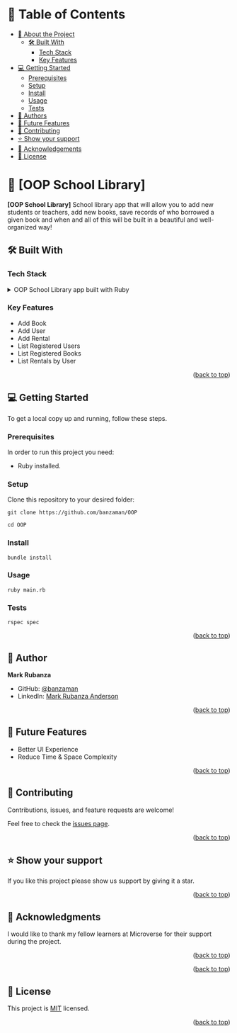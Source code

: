 <a name="readme-top"></a>

# 📗 Table of Contents

- [📖 About the Project](#about-project)
  - [🛠 Built With](#built-with)
    - [Tech Stack](#tech-stack)
    - [Key Features](#key-features)
- [💻 Getting Started](#getting-started)
  - [Prerequisites](#prerequisites)
  - [Setup](#setup)
  - [Install](#install)
  - [Usage](#usage)
  - [Tests](#tests)
- [👥 Authors](#authors)
- [🔭 Future Features](#future-features)
- [🤝 Contributing](#contributing)
- [⭐️ Show your support](#support)
- [🙏 Acknowledgements](#acknowledgements)
- [📝 License](#license)

# 📖 [OOP School Library] <a name="about-project"></a>

**[OOP School Library]** School library app that will allow you to add new students or teachers, add new books, save records of who borrowed a given book and when and all of this will be built in a beautiful and well-organized way!

## 🛠 Built With <a name="built-with"></a>

### Tech Stack <a name="tech-stack"></a>

<details>
<summary>OOP School Library app built with Ruby</summary>
  <ul>
    <li><a href="https://www.ruby-lang.org/en/">PostgreSQL</a></li>
  </ul>
</details>

### Key Features <a name="key-features"></a>

- Add Book
- Add User
- Add Rental
- List Registered Users
- List Registered Books
- List Rentals by User

<p align="right">(<a href="#readme-top">back to top</a>)</p>

<!-- GETTING STARTED -->

## 💻 Getting Started <a name="getting-started"></a>

To get a local copy up and running, follow these steps.

### Prerequisites <a name="prerequisites">

In order to run this project you need:

- Ruby installed.

### Setup <a name="setup">

Clone this repository to your desired folder:

```
git clone https://github.com/banzaman/OOP

cd OOP
```

### Install <a name="install">
```
bundle install
```

### Usage <a name="usage">
```
ruby main.rb
```

### Tests <a name="tests">
```
rspec spec
```
<p align="right">(<a href="#readme-top">back to top</a>)</p>

## 👤 Author <a name="authors"></a>

 **Mark Rubanza**

- GitHub: [@banzaman](https://github.com/banzaman/)
- LinkedIn: [Mark Rubanza Anderson](https://www.linkedin.com/in/mark-rubanza-anderson/)

<p align="right">(<a href="#readme-top">back to top</a>)</p>

## 🔭 Future Features <a name="future-features"></a>

- Better UI Experience
- Reduce Time & Space Complexity

<p align="right">(<a href="#readme-top">back to top</a>)</p>

## 🤝 Contributing <a name="contributing"></a>

Contributions, issues, and feature requests are welcome!

Feel free to check the [issues page](https://github.com/banzaman/OOP/issues).

<p align="right">(<a href="#readme-top">back to top</a>)</p>

## ⭐️ Show your support <a name="support"></a>

If you like this project please show us support by giving it a star.

<p align="right">(<a href="#readme-top">back to top</a>)</p>

## 🙏 Acknowledgments <a name="acknowledgements"></a>

I would like to thank my fellow learners at Microverse for their support during the project.

<p align="right">(<a href="#readme-top">back to top</a>)</p>

<p align="right">(<a href="#readme-top">back to top</a>)</p>

## 📝 License <a name="license"></a>

This project is [MIT](./LICENSE) licensed.

<p align="right">(<a href="#readme-top">back to top</a>)</p>